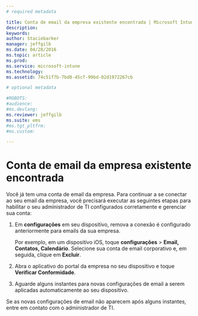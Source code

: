 ```yaml
---
# required metadata

title: Conta de email da empresa existente encontrada | Microsoft Intune
description:
keywords:
author: Staciebarker
manager: jeffgilb
ms.date: 04/28/2016
ms.topic: article
ms.prod:
ms.service: microsoft-intune
ms.technology:
ms.assetid: 74c51f7b-7bd8-45cf-99bd-02d1972267cb

# optional metadata

#ROBOTS:
#audience:
#ms.devlang:
ms.reviewer: jeffgilb
ms.suite: ems
#ms.tgt_pltfrm:
#ms.custom:

---
```


# Conta de email da empresa existente encontrada
Você já tem uma conta de email da empresa. Para continuar a se conectar ao seu email da empresa, você precisará executar as seguintes etapas para habilitar o seu administrador de TI configurados corretamente e gerenciar sua conta:

1.  Em **configurações** em seu dispositivo, remova a conexão é configurado anteriormente para emails da sua empresa.

    Por exemplo, em um dispositivo iOS, toque **configurações** &gt; **Email, Contatos, Calendário**. Selecione sua conta de email corporativo e, em seguida, clique em **Excluir**.

2.  Abra o aplicativo do portal da empresa no seu dispositivo e toque **Verificar Conformidade**.

3.  Aguarde alguns instantes para novas configurações de email a serem aplicadas automaticamente ao seu dispositivo.

Se as novas configurações de email não aparecem após alguns instantes, entre em contato com o administrador de TI.



<!--HONumber=May16_HO1-->


